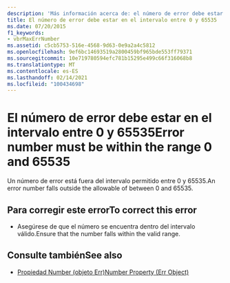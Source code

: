 ```yaml
---
description: 'Más información acerca de: el número de error debe estar en el intervalo comprendido entre 0 y 65535'
title: El número de error debe estar en el intervalo entre 0 y 65535
ms.date: 07/20/2015
f1_keywords:
- vbrMaxErrNumber
ms.assetid: c5cb5753-516e-4568-9d63-0e9a2a4c5812
ms.openlocfilehash: 9ef6bc14693519a2800459bf965bde553ff79371
ms.sourcegitcommit: 10e719780594efc781b15295e499c66f316068b8
ms.translationtype: MT
ms.contentlocale: es-ES
ms.lasthandoff: 02/14/2021
ms.locfileid: "100434698"
---
```

# <a name="error-number-must-be-within-the-range-0-and-65535"></a><span data-ttu-id="fdcf5-103">El número de error debe estar en el intervalo entre 0 y 65535</span><span class="sxs-lookup"><span data-stu-id="fdcf5-103">Error number must be within the range 0 and 65535</span></span>

<span data-ttu-id="fdcf5-104">Un número de error está fuera del intervalo permitido entre 0 y 65535.</span><span class="sxs-lookup"><span data-stu-id="fdcf5-104">An error number falls outside the allowable of between 0 and 65535.</span></span>  
  
## <a name="to-correct-this-error"></a><span data-ttu-id="fdcf5-105">Para corregir este error</span><span class="sxs-lookup"><span data-stu-id="fdcf5-105">To correct this error</span></span>  
  
- <span data-ttu-id="fdcf5-106">Asegúrese de que el número se encuentra dentro del intervalo válido.</span><span class="sxs-lookup"><span data-stu-id="fdcf5-106">Ensure that the number falls within the valid range.</span></span>  
  
## <a name="see-also"></a><span data-ttu-id="fdcf5-107">Consulte también</span><span class="sxs-lookup"><span data-stu-id="fdcf5-107">See also</span></span>

- [<span data-ttu-id="fdcf5-108">Propiedad Number (objeto Err)</span><span class="sxs-lookup"><span data-stu-id="fdcf5-108">Number Property (Err Object)</span></span>](xref:Microsoft.VisualBasic.ErrObject.Number%2A)
